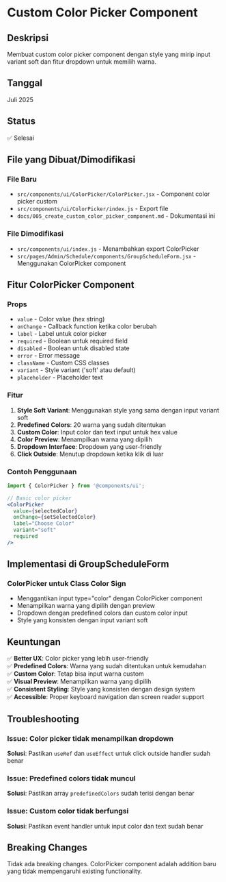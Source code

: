 # Custom Color Picker Component

## Deskripsi
Membuat custom color picker component dengan style yang mirip input variant soft dan fitur dropdown untuk memilih warna.

## Tanggal
Juli 2025

## Status
✅ Selesai

## File yang Dibuat/Dimodifikasi

### File Baru
- `src/components/ui/ColorPicker/ColorPicker.jsx` - Component color picker custom
- `src/components/ui/ColorPicker/index.js` - Export file
- `docs/005_create_custom_color_picker_component.md` - Dokumentasi ini

### File Dimodifikasi
- `src/components/ui/index.js` - Menambahkan export ColorPicker
- `src/pages/Admin/Schedule/components/GroupScheduleForm.jsx` - Menggunakan ColorPicker component

## Fitur ColorPicker Component

### Props
- `value` - Color value (hex string)
- `onChange` - Callback function ketika color berubah
- `label` - Label untuk color picker
- `required` - Boolean untuk required field
- `disabled` - Boolean untuk disabled state
- `error` - Error message
- `className` - Custom CSS classes
- `variant` - Style variant ('soft' atau default)
- `placeholder` - Placeholder text

### Fitur
1. **Style Soft Variant**: Menggunakan style yang sama dengan input variant soft
2. **Predefined Colors**: 20 warna yang sudah ditentukan
3. **Custom Color**: Input color dan text input untuk hex value
4. **Color Preview**: Menampilkan warna yang dipilih
5. **Dropdown Interface**: Dropdown yang user-friendly
6. **Click Outside**: Menutup dropdown ketika klik di luar

### Contoh Penggunaan

```jsx
import { ColorPicker } from '@components/ui';

// Basic color picker
<ColorPicker
  value={selectedColor}
  onChange={setSelectedColor}
  label="Choose Color"
  variant="soft"
  required
/>
```

## Implementasi di GroupScheduleForm

### ColorPicker untuk Class Color Sign
- Menggantikan input type="color" dengan ColorPicker component
- Menampilkan warna yang dipilih dengan preview
- Dropdown dengan predefined colors dan custom color input
- Style yang konsisten dengan input variant soft

## Keuntungan

✅ **Better UX**: Color picker yang lebih user-friendly  
✅ **Predefined Colors**: Warna yang sudah ditentukan untuk kemudahan  
✅ **Custom Color**: Tetap bisa input warna custom  
✅ **Visual Preview**: Menampilkan warna yang dipilih  
✅ **Consistent Styling**: Style yang konsisten dengan design system  
✅ **Accessible**: Proper keyboard navigation dan screen reader support  

## Troubleshooting

### Issue: Color picker tidak menampilkan dropdown
**Solusi**: Pastikan `useRef` dan `useEffect` untuk click outside handler sudah benar

### Issue: Predefined colors tidak muncul
**Solusi**: Pastikan array `predefinedColors` sudah terisi dengan benar

### Issue: Custom color tidak berfungsi
**Solusi**: Pastikan event handler untuk input color dan text sudah benar

## Breaking Changes
Tidak ada breaking changes. ColorPicker component adalah addition baru yang tidak mempengaruhi existing functionality. 